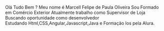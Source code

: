 Olá Tudo Bem ?
Meu nome  é Marcell Felipe de Paula Oliveira
Sou Formado em Comércio Exterior
Atualmente trabalho como Supervisor de Loja
Buscando  oportunidade como desenvolvedor  
Estudando Html,CSS,Angular,Javascript,Java e Formação Ios pela Alura.
